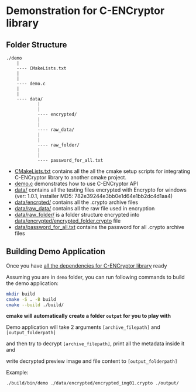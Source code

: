 
# Demonstration for C-ENCryptor library

## Folder Structure

```
./demo
    |
    ---- CMakeLists.txt
    |
    |
    ---- demo.c
    |
    |
    ---- data/
            |
            |
            ---- encrypted/
            |
            |
            ---- raw_data/
            |
            |
            ---- raw_folder/
            |
            |
            ---- password_for_all.txt
```

* [CMakeLists.txt](CMakeLists.txt) contains all the all the cmake setup scripts for integrating C-ENCryptor library to another cmake project.
* [demo.c](demo.c) demonstrates how to use C-ENCryptor API
* [data/](data/) contains all the testing files encrypted with Encrypto for windows (ver: 1.0.1, installer MD5: 782e39244e3bb0e1d64e1bb2dc4d1aa4)
* [data/encrpted/](data/encrpted/) contains all the .crypto archive files
* [data/raw_data/](data/raw_data/) contains all the raw file used in encryption
* [data/raw_folder/](data/raw_folder/) is a folder structure encrypted into [data/encrypted/encrypted_folder.crypto](data/encrypted/encrypted_folder.crypto) file
* [data/password_for_all.txt](data/password_for_all.txt) contains the password for all .crypto archive files


## Building Demo Application

Once you have [all the dependencies for C-ENCryptor library](../BUILD.md) ready

Assuming you are in `demo` folder, you can run following commands to build the demo application:

```sh
mkdir build
cmake -S . -B build
cmake --build ./build/
```

**cmake will automatically create a folder `output` for you to play with**

Demo application will take 2 arguments `[archive_filepath]` and `[output_folderpath]`

and then try to decrypt `[archive_filepath]`, print all the metadata inside it and

write decrypted preview image and file content to `[output_folderpath]`

Example:

```sh
./build/bin/demo ./data/encrypted/encrypted_img01.crypto ./output/
```
